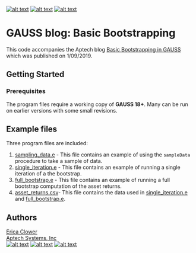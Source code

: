 [![alt text][1.1]][1]
[![alt text][2.1]][2]
[![alt text][3.1]][3]

# GAUSS blog: Basic Bootstrapping
This code accompanies the Aptech blog [Basic Bootstrapping in GAUSS](https://www.aptech.com/blog/basic-bootstrapping-in-gauss/) which was published on 1/09/2019.

## Getting Started
### Prerequisites
The program files require a working copy of **GAUSS 18+**. Many can be run on earlier versions with some small revisions.

## Example files
Three program files are included:
1. [sampling_data.e](sampling_data.e) - This file contains an example of using the `sampleData` procedure to take a sample of data.
2. [single_iteration.e](single_iteration.e) - This file contains an example of running a single iteration of a the bootstrap.
3. [full_bootstrap.e](full_bootstrap.e) - This file contains an example of running a full bootstrap computation of the asset returns.
4. [asset_returns.csv](asset_returns.csv)- This file contains the data used in [single_iteration.e](single_iteration.e) and [full_bootstrap.e](full_bootstrap.e).

## Authors
[Erica Clower](mailto:eclower@aptech.com)  
[Aptech Systems, Inc](https://www.aptech.com/)  
[![alt text][1.1]][1]
[![alt text][2.1]][2]
[![alt text][3.1]][3]

<!-- links to social media icons -->
[1.1]: https://www.aptech.com/wp-content/uploads/2019/02/fb.png (Visit Aptech Facebook)
[2.1]: https://www.aptech.com/wp-content/uploads/2019/02/gh.png (Aptech Github)
[3.1]: https://www.aptech.com/wp-content/uploads/2019/02/li.png (Find us on LinkedIn)

<!-- links to your social media accounts -->
[1]: https://www.facebook.com/GAUSSAptech/
[2]: https://github.com/aptech
[3]: https://linkedin.com/in/ericaclower
<!-- Please don't remove this: Grab your social icons from https://github.com/carlsednaoui/gitsocial -->
